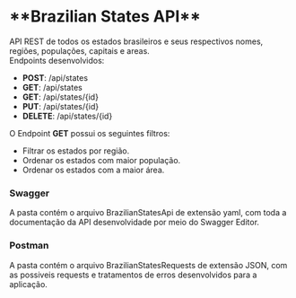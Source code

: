 <h1> **Brazilian States API** </h1>

API REST de todos os estados brasileiros e seus respectivos nomes, regiões, populações, capitais e areas.  
Endpoints desenvolvidos: <br>

- **POST**: /api/states
- **GET**: /api/states
- **GET**: /api/states/{id}
- **PUT**: /api/states/{id}
- **DELETE**: /api/states/{id}

O Endpoint **GET** possui os seguintes filtros:
- Filtrar os estados por região.
- Ordenar os estados com maior população.
- Ordenar os estados com a maior área.

<h3> Swagger </h3>

A pasta contém o arquivo BrazilianStatesApi de extensão yaml, com toda a documentação da API desenvolvidade por meio do Swagger Editor. 

<h3> Postman </h3>

A pasta contém o arquivo BrazilianStatesRequests de extensão JSON, com as possiveis requests e tratamentos de erros desenvolvidos para a aplicação. 
